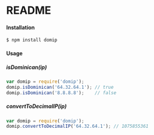 README
=======================

#### Installation

``
$ npm install domip
``

#### Usage

##### isDominican(ip)

```javascript
var domip = require('domip');
domip.isDominican('64.32.64.1'); // true
domip.isDominican('8.8.8.8'); 	 // false
```

##### convertToDecimalIP(ip)

```javascript
var domip = require('domip');
domip.convertToDecimalIP('64.32.64.1'); // 1075855361
```